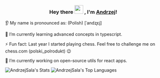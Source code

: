<h3 align="center">
  Hey there <img src="https://media.giphy.com/media/hvRJCLFzcasrR4ia7z/giphy.gif" width="28"> , I'm <a href="">Andrzej</a>! 
</h3>

👂 My name is pronounced as: (Polish) [ˈandʐɛj]

📖 I’m currently learning advanced concepts in typescript.

⚡ Fun fact: Last year I started playing chess. Feel free to challenge me on chess.com (polski_polrodukt) 😉

🔭 I’m currently working on open-source utils for react apps.

![AndrzejSala's Stats](https://github-readme-stats.vercel.app/api?username=AndrzejSala&theme=vue-dark&show_icons=true&hide_border=true&count_private=true)
![AndrzejSala's Top Languages](https://github-readme-stats.vercel.app/api/top-langs/?username=AndrzejSala&theme=vue-dark&show_icons=true&hide_border=true&layout=compact)

<!--
**AndrzejSala/AndrzejSala** is a ✨ _special_ ✨ repository because its `README.md` (this file) appears on your GitHub profile.

Here are some ideas to get you started:

- 🔭 I’m currently working on ...
- 🌱 I’m currently learning ...
- 👯 I’m looking to collaborate on ...
- 🤔 I’m looking for help with ...
- 💬 Ask me about ...
- 📫 How to reach me: ...
- 😄 Pronouns: ...
- ⚡ Fun fact: ...
-->
